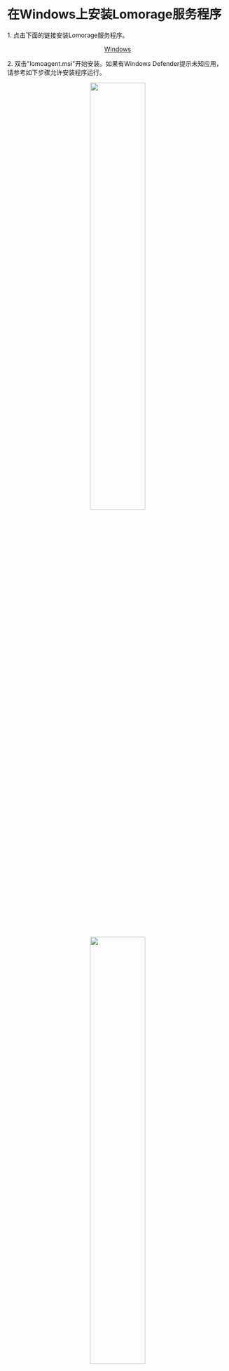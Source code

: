 # 在Windows上安装Lomorage服务程序

<span>1.</span> 点击下面的链接安装Lomorage服务程序。

<p align="center">
<a href="https://github.com/lomorage/LomoAgentWin/releases/download/2019_12_11.19_55_05.0.3e6d12d/lomoagent.msi" title="Install Lomorage for Windows" class="badge windows">Windows</a>
</p>

<span>2.</span> 双击"lomoagent.msi"开始安装。如果有Windows Defender提示未知应用，请参考如下步骤允许安装程序运行。

<div align="center">
<p class="screenshoot">
  <img width="50%" src="/img/installation/windows-defender-1.png">
  <img width="50%" src="/img/installation/windows-defender-2.png">
</p>
</div>

<span>3.</span> 勾选"最终用户许可协议"后，一路完成安装步骤。

<div align="center">
<p class="screenshoot">
  <img width="50%" src="/img/installation/windows-install-1.png">
  <img width="50%" src="/img/installation/windows-install-2.png">
  <img width="50%" src="/img/installation/windows-install-3.png">
</p>
</div>

<span>4.</span> 双击桌面的LomoAgent图标，启动应用程序，如果有防火墙提示，请允许LomoAgent访问私有网络。

<div align="center">
<p class="screenshoot">
  <img width="50%" src="/img/installation/windows-firewall.png">
</p>
</div>

<span>5.</span> 程序启动后，**您需要设置数据目录才能正常使用**，数据目录用来存储您的手机上传的照片视频。

<div align="center">
<p class="screenshoot">
  <img width="50%" src="/img/installation/windows-lomo-agent.png">
</p>
</div>